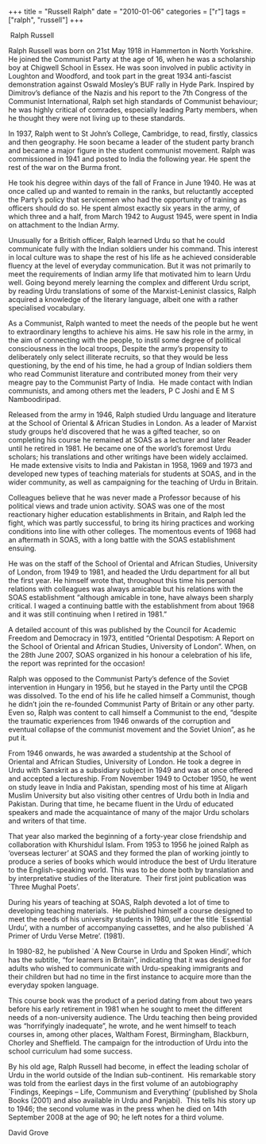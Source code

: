 +++
title = "Russell Ralph"
date = "2010-01-06"
categories = ["r"]
tags = ["ralph", "russell"]
+++

 Ralph Russell

Ralph Russell was born on 21st May 1918 in Hammerton in North Yorkshire. He joined the Communist Party at the age of 16, when he was a scholarship boy at Chigwell School in Essex. He was soon involved in public activity in Loughton and Woodford, and took part in the great 1934 anti-fascist demonstration against Oswald Mosley’s BUF rally in Hyde Park. Inspired by Dimitrov’s defiance of the Nazis and his report to the 7th Congress of the Communist International, Ralph set high standards of Communist behaviour; he was highly critical of comrades, especially leading Party members, when he thought they were not living up to these standards. 

In 1937, Ralph went to St John’s College, Cambridge, to read, firstly, classics and then geography. He soon became a leader of the student party branch and became a major figure in the student communist movement. Ralph was commissioned in 1941 and posted to India the following year. He spent the rest of the war on the Burma front.

He took his degree within days of the fall of France in June 1940. He was at once called up and wanted to remain in the ranks, but reluctantly accepted the Party’s policy that servicemen who had the opportunity of training as officers should do so. He spent almost exactly six years in the army, of which three and a half, from March 1942 to August 1945, were spent in India on attachment to the Indian Army.

Unusually for a British officer, Ralph learned Urdu so that he could communicate fully with the Indian soldiers under his command. This interest in local culture was to shape the rest of his life as he achieved considerable fluency at the level of everyday communication. But it was not primarily to meet the requirements of Indian army life that motivated him to learn Urdu well. Going beyond merely learning the complex and different Urdu script, by reading Urdu translations of some of the Marxist-Leninist classics, Ralph acquired a knowledge of the literary language, albeit one with a rather specialised vocabulary.  
  
As a Communist, Ralph wanted to meet the needs of the people but he went to extraordinary lengths to achieve his aims. He saw his role in the army, in the aim of connecting with the people, to instil some degree of political consciousness in the local troops, Despite the army’s propensity to deliberately only select illiterate recruits, so that they would be less questioning, by the end of his time, he had a group of Indian soldiers them who read Communist literature and contributed money from their very meagre pay to the Communist Party of India.  He made contact with Indian communists, and among others met the leaders, P C Joshi and E M S Namboodiripad.

Released from the army in 1946, Ralph studied Urdu language and literature at the School of Oriental & African Studies in London. As a leader of Marxist study groups he’d discovered that he was a gifted teacher, so on completing his course he remained at SOAS as a lecturer and later Reader until he retired in 1981. He became one of the world’s foremost Urdu scholars; his translations and other writings have been widely acclaimed.  He made extensive visits to India and Pakistan in 1958, 1969 and 1973 and developed new types of teaching materials for students at SOAS, and in the wider community, as well as campaigning for the teaching of Urdu in Britain.  
  
Colleagues believe that he was never made a Professor because of his political views and trade union activity. SOAS was one of the most reactionary higher education establishments in Britain, and Ralph led the fight, which was partly successful, to bring its hiring practices and working conditions into line with other colleges. The momentous events of 1968 had an aftermath in SOAS, with a long battle with the SOAS establishment ensuing.

He was on the staff of the School of Oriental and African Studies, University of London, from 1949 to 1981, and headed the Urdu department for all but the first year. He himself wrote that, throughout this time his personal relations with colleagues was always amicable but his relations with the SOAS establishment “although amicable in tone, have always been sharply critical. I waged a continuing battle with the establishment from about 1968 and it was still continuing when I retired in 1981.”  
  
A detailed account of this was published by the Council for Academic Freedom and Democracy in 1973, entitled “Oriental Despotism: A Report on the School of Oriental and African Studies, University of London”. When, on the 28th June 2007, SOAS organized in his honour a celebration of his life, the report was reprinted for the occasion!

Ralph was opposed to the Communist Party’s defence of the Soviet intervention in Hungary in 1956, but he stayed in the Party until the CPGB was dissolved. To the end of his life he called himself a Communist, though he didn’t join the re-founded Communist Party of Britain or any other party.  Even so, Ralph was content to call himself a Communist to the end, “despite the traumatic experiences from 1946 onwards of the corruption and eventual collapse of the communist movement and the Soviet Union”, as he put it.

From 1946 onwards, he was awarded a studentship at the School of Oriental and African Studies, University of London. He took a degree in Urdu with Sanskrit as a subsidiary subject in 1949 and was at once offered and accepted a lectureship. From November 1949 to October 1950, he went on study leave in India and Pakistan, spending most of his time at Aligarh Muslim University but also visiting other centres of Urdu both in India and Pakistan. During that time, he became fluent in the Urdu of educated speakers and made the acquaintance of many of the major Urdu scholars and writers of that time.  
  
That year also marked the beginning of a forty-year close friendship and collaboration with Khurshidul Islam. From 1953 to 1956 he joined Ralph as ‘overseas lecturer’ at SOAS and they formed the plan of working jointly to produce a series of books which would introduce the best of Urdu literature to the English-speaking world. This was to be done both by translation and by interpretative studies of the literature.  Their first joint publication was \`Three Mughal Poets’.

During his years of teaching at SOAS, Ralph devoted a lot of time to developing teaching materials.  He published himself a course designed to meet the needs of his university students in 1980, under the title \`Essential Urdu’, with a number of accompanying cassettes, and he also published \`A Primer of Urdu Verse Metre’. (1981).  
  
In 1980-82, he published \`A New Course in Urdu and Spoken Hindi’, which has the subtitle, “for learners in Britain”, indicating that it was designed for adults who wished to communicate with Urdu-speaking immigrants and their children but had no time in the first instance to acquire more than the everyday spoken language.

This course book was the product of a period dating from about two years before his early retirement in 1981 when he sought to meet the different needs of a non-university audience. The Urdu teaching then being provided was “horrifyingly inadequate”, he wrote, and he went himself to teach courses in, among other places, Waltham Forest, Birmingham, Blackburn, Chorley and Sheffield. The campaign for the introduction of Urdu into the school curriculum had some success.

By his old age, Ralph Russell had become, in effect the leading scholar of Urdu in the world outside of the Indian sub-continent.  His remarkable story was told from the earliest days in the first volume of an autobiography \`Findings, Keepings – Life, Communism and Everything’ (published by Shola Books (2001) and also available in Urdu and Panjabi).  This tells his story up to 1946; the second volume was in the press when he died on 14th September 2008 at the age of 90; he left notes for a third volume.    

David Grove
